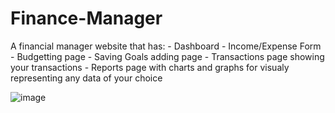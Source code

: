 # Finance-Manager
A financial manager website that has:
    - Dashboard
    - Income/Expense Form
    - Budgetting page
    - Saving Goals adding page
    - Transactions page showing your transactions
    - Reports page with charts and graphs for visualy representing any data of your choice
    
![image](https://github.com/user-attachments/assets/edd517d7-3486-4dc9-b2a2-85da566845ac)
